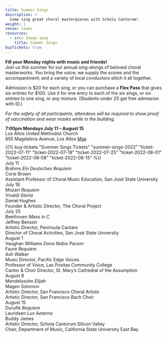 ```yaml
---
title: Summer Sings
description: >
  Come sing great choral masterpieces with Schola Cantorum!
weight: 1
venue: laumc
resources:
  - src: image.jpeg
    title: Summer Sings
buyTickets: true
---
```


<p><b>Fill your Monday nights with music and friends!</b><br>
 Join us this summer for our annual sing-alongs of beloved choral masterworks.
 You bring the voice; we supply the scores and the accompaniment; and a variety of local conductors stitch it all
 together.</p>

 <p>Admission is $20 for each sing, or you can purchase a <b>Flex Pass</b> that
 gives six entries for $100. Use it for one entry to each of the six sings, or
 six entries to one sing, or any mixture. (Students under 25 get free admission
 with ID.)</p>

<p><i>For the safety of all participants, attendees will be required to show proof of vaccination and wear masks while in the building.</i></p>

 <div class="concerttable">
     <div style="line-height:1.2">
         <b>7:00pm Mondays July 11 – August 15</b><br>
         Los Altos United Methodist Church<br>
         655 Magdalena Avenue, Los Altos <a class="venuemap" target="_blank" href="https://www.google.com/maps/place/Los+Altos+United+Methodist+Church/@37.3604399,-122.1163995,14z/data=!4m13!1m7!3m6!1s0x808fb13b09db205b:0x3cb6a0075024dc76!2s655+Magdalena+Ave,+Los+Altos,+CA+94024!3b1!8m2!3d37.3604399!4d-122.09889!3m4!1s0x808fb13baf46a387:0xcfbef6958c3a62d!8m2!3d37.3604399!4d-122.09889">Map</a><br>
     </div>
     <div style="margin-top:8px">
         {{% buy-tickets "Summer Sings Tickets" "summer-sings-2022" "ticket-2022-07-11" "ticket-2022-07-18" "ticket-2022-07-25" "ticket-2022-08-01" "ticket-2022-08-08" "ticket-2022-08-15" %}}
     </div>
 </div>

<div id="summer-sing-table">
     <div class="summer-sing">
         <div class="date">July 11</div>
         <div class="piece">Brahms <i>Ein Deutsches Requiem</i></div>
         <div class="spacer">
         <div class="conductor">Corie Brown</div>
         <div class="conductor-credits">Assistant Professor of Choral Music Education, San Jos&eacute; State University</div>
     </div>
     <div class="summer-sing">
         <div class="date">July 18</div>
         <div class="piece">Mozart <i>Requiem</i></b></div>
         <div class="piece">Vivaldi <i>Gloria</i></div>
         <div class="spacer">
         <div class="conductor">Daniel Hughes</div>
         <div class="conductor-credits">Founder & Artistic Director, The Choral Project</div>
     </div>
     <div class="summer-sing">
         <div class="date">July 25</div>
         <div class="piece">Beethoven <i>Mass in C</i></div>
         <div class="spacer">
         <div class="conductor">Jeffrey Benson</div>
         <div class="conductor-credits">Artistic Director, Peninsula Cantare<br>
         Director of Choral Activities, San Jos&eacute; State University</div>
     </div>
     <div class="summer-sing">
         <div class="date">August 1</div>
         <div class="piece">Vaughan Williams <i>Dona Nobis Pacem</i></b></div>
         <div class="piece">Faur&eacute; <i>Requiem</i></div>
         <div class="spacer">
         <div class="conductor">Ash Walker</div>
         <div class="conductor-credits">Music Director, Pacific Edge Voices<br>
         Professor of Voice, Las Positas Community College<br>
         Cantor &amp; Choir Director, St. Mary&rsquo;s Cathedral of the Assumption</div>
     </div>
     <div class="summer-sing">
         <div class="date">August 8</div>
         <div class="piece">Mendelssohn <i>Elijah</i></div>
         <div class="spacer">
         <div class="conductor">Magen Solomon</div>
         <div class="conductor-credits">Artistic Director, San Francisco Choral Artists<br>
         Artistic Director, San Francisco Bach Choir</div>
     </div>
     <div class="summer-sing">
         <div class="date">August 15</div>
         <div class="piece">Durufl&eacute; <i>Requiem</i></b></div>
         <div class="piece">Lauridsen <i>Lux Aeterna</i></div>
         <div class="spacer">
         <div class="conductor">Buddy James</div>
         <div class="conductor-credits">Artistic Director, Schola Cantorum Silicon Valley<br>
         Chair, Department of Music, California State University East Bay</div>
     </div>
 </div>
